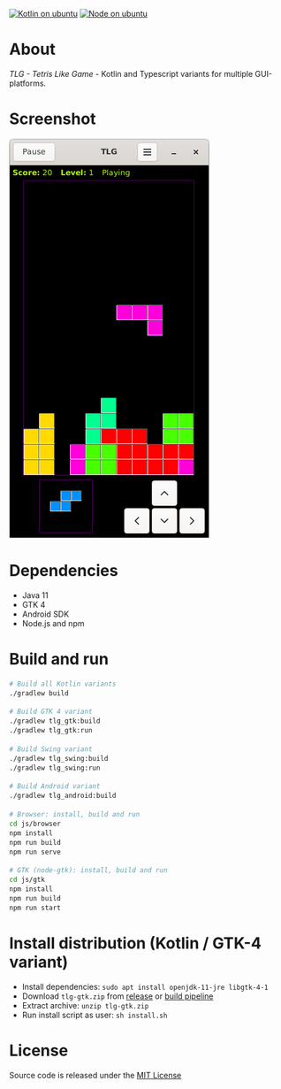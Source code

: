 [![Kotlin on ubuntu](https://github.com/bailuk/TLG/actions/workflows/kotlin-on-ubuntu.yml/badge.svg)](https://github.com/bailuk/TLG/actions/workflows/kotlin-on-ubuntu.yml)
[![Node on ubuntu](https://github.com/bailuk/TLG/actions/workflows/node-on-ubuntu.yml/badge.svg)](https://github.com/bailuk/TLG/actions/workflows/node-on-ubuntu.yml)

# About
*TLG - Tetris Like Game* - Kotlin and Typescript variants for multiple GUI-platforms.
    
# Screenshot
![GTK 4 variant](screenshot.png)  

# Dependencies
- Java 11
- GTK 4
- Android SDK
- Node.js and npm

# Build and run
```bash
# Build all Kotlin variants
./gradlew build

# Build GTK 4 variant
./gradlew tlg_gtk:build
./gradlew tlg_gtk:run

# Build Swing variant
./gradlew tlg_swing:build
./gradlew tlg_swing:run

# Build Android variant
./gradlew tlg_android:build

# Browser: install, build and run
cd js/browser
npm install
npm run build
npm run serve

# GTK (node-gtk): install, build and run
cd js/gtk
npm install
npm run build
npm run start
```

# Install distribution (Kotlin / GTK-4 variant)
- Install dependencies: `sudo apt install openjdk-11-jre libgtk-4-1`
- Download `tlg-gtk.zip` from [release](https://github.com/bailuk/TLG/releases) or [build pipeline](https://github.com/bailuk/TLG/actions)
- Extract archive: `unzip tlg-gtk.zip`
- Run install script as user: `sh install.sh`

# License
Source code is released under the [MIT License](https://en.wikipedia.org/wiki/MIT_License)
